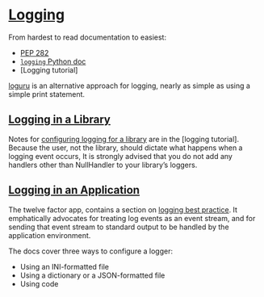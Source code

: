 # [Logging](https://docs.python-guide.org/writing/logging/#logging)

From hardest to read documentation to easiest:

* [PEP 282](https://peps.python.org/pep-0282/)
* [`logging` Python doc](https://docs.python.org/3/library/logging.html)
* [Logging tutorial]

[loguru](https://github.com/Delgan/loguru) is an alternative approach for logging, nearly as simple as using a simple print statement.

## [Logging in a Library](https://docs.python-guide.org/writing/logging/#logging-in-a-library)

Notes for [configuring logging for a library](https://docs.python.org/3/howto/logging.html#configuring-logging-for-a-library) are in the [logging tutorial].
Because the user, not the library, should dictate what happens when a logging event occurs,
It is strongly advised that you do not add any handlers other than NullHandler to your library’s loggers.

## [Logging in an Application](https://docs.python-guide.org/writing/logging/#logging-in-an-application)

The twelve factor app, contains a section on [logging best practice](https://12factor.net/logs).
It emphatically advocates for treating log events as an event stream, and for sending that event stream to standard output to be handled by the application environment.

The docs cover three ways to configure a logger:

* Using an INI-formatted file
* Using a dictionary or a JSON-formatted file
* Using code
